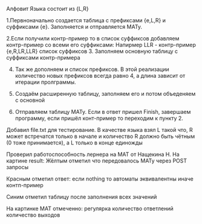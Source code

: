 Алфовит Языка состоит из {L,R}

1.Первноначально создается таблица с префиксами {e,L,R} и суффиксами {e}. Заполняется и отправляется МАТу.

2.Если получили контр-пример то в список суффиксов добавляем контр-пример со всеми его суффиксами: Напирмер LLR - контр-пример {e,R,LR,LLR} список суффиксов
3. Заполняем основную таблицу с суффиксами контр-примера
 
4. Так же дополняем и список префиксов. В этой реализации количество новых префиксов всегда равно 4, а длина зависит от итерации пролграммы.
5. Создаём расширенную таблицу, заполняем его и потом объеденяем с основной

6. Отправляем таблицу МАТу. Если в ответ пришел Finish, завершаем программу, если пришёл конт-пример то переходим к пункту 2.


Добавил file.txt для тестирование. В качестве языка взял  L такой что, R может встречатся только в начале и количество R должно быть чётным (0 тоже принимается), а L только в конце единожды

Проверил работоспособность лернера на МАТ от Нащекина Н.
На картине result:
Жёлтым отметил что передовалось МАТу через POST запросы

Красным отметил ответ: если nothing то автоматы эквивалентны иначе контп-пример

Синим отметил таблицу после заполнения всех значений

На картинке МАТ отмеченно:
регулярка 
количество ответлений
количество выходов






